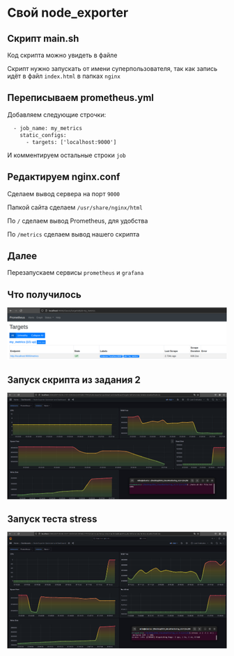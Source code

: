 # Свой node_exporter

## Скрипт main.sh

Код скрипта можно увидеть в файле

Скрипт нужно запускать от имени суперпользователя, так как запись идёт в файл `index.html` в папках `nginx`

## Переписываем prometheus.yml

Добавляем следующие строчки:

```
  - job_name: my_metrics
    static_configs:
      - targets: ['localhost:9000']
```

И комментируем  остальные строки `job`

## Редактируем nginx.conf

Сделаем вывод сервера на порт `9000`

Папкой сайта сделаем `/usr/share/nginx/html`

По `/` сделаем вывод Prometheus, для удобства

По `/metrics` сделаем вывод нашего скрипта

## Далее

Перезапускаем сервисы `prometheus` и `grafana`

## Что получилось

![Сайт / с my_metrics](images/1.png)

## Запуск скрипта из задания 2

![I/O disk test](images/2.png)

## Запуск теста stress

![Stress test](images/3.png)